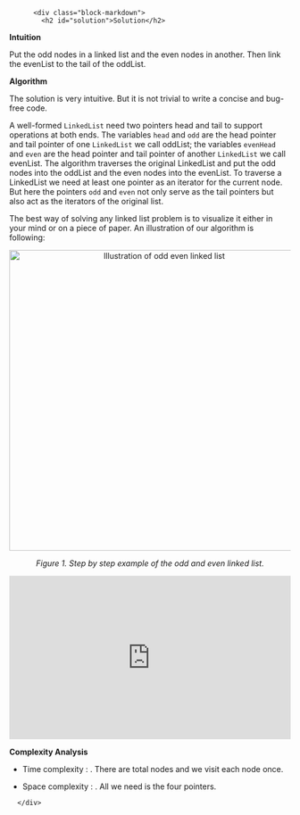<div class="article-body">
        
          <div class="block-markdown">
            <h2 id="solution">Solution</h2>
<p><strong>Intuition</strong></p>
<p>Put the odd nodes in a linked list and the even nodes in another. Then link the evenList to the tail of the oddList.</p>
<p><strong>Algorithm</strong></p>
<p>The solution is very intuitive. But it is not trivial to write a concise and bug-free code.</p>
<p>A well-formed <code>LinkedList</code> need two pointers head and tail to support operations at both ends. The variables <code>head</code> and <code>odd</code> are the head pointer and tail pointer of one <code>LinkedList</code> we call oddList; the variables <code>evenHead</code> and <code>even</code> are the head pointer and tail pointer of another <code>LinkedList</code> we call evenList. The algorithm traverses the original LinkedList and put the odd nodes into the oddList and the even nodes into the evenList. To traverse a LinkedList we need at least one pointer as an iterator for the current node. But here the pointers <code>odd</code> and <code>even</code> not only serve as the tail pointers but also act as the iterators of the original list.</p>
<p>The best way of solving any linked list problem is to visualize it either in your mind or on a piece of paper. An illustration of our algorithm is following:</p>
<p align="center"><img alt="Illustration of odd even linked list" src="../Figures/328_Odd_Even.svg" title="Odd Even Linked List" width="539px"></p>
<p align="center"><em>Figure 1. Step by step example of the odd and even linked list.</em></p>
<iframe src="https://leetcode.com/playground/hwsGSV9j/shared" frameborder="0" width="100%" height="293" name="hwsGSV9j"></iframe>

<p><strong>Complexity Analysis</strong></p>
<ul>
<li>
<p>Time complexity : <script type="math/tex; mode=display">O(n)</script>. There are total <script type="math/tex; mode=display">n</script> nodes and we visit each node once.</p>
</li>
<li>
<p>Space complexity : <script type="math/tex; mode=display">O(1)</script>. All we need is the four pointers.</p>
</li>
</ul>
          </div>
        
      </div>